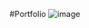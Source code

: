 #Portfolio
![image](https://user-images.githubusercontent.com/114947256/208000084-d383b9d2-aea8-4ac6-8346-7b2ad55cfbe0.png)

